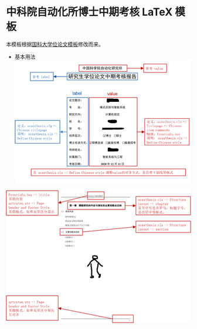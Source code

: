 # 中科院自动化所博士中期考核 LaTeX 模板

本模板根据[国科大学位论文模板](https://github.com/mohuangrui/ucasthesis)修改而来。

- 基本用法
![封面设计](/Img/Others/exam1.png)

![页眉页脚设计](/Img/Others/exam2.png)
